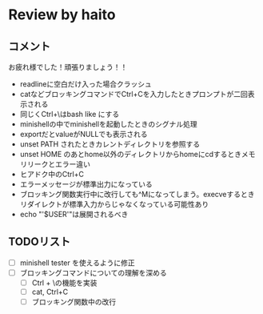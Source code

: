 # Review by haito

## コメント

お疲れ様でした！頑張りましょう！！

- readlineに空白だけ入った場合クラッシュ
- catなどブロッキングコマンドでCtrl+Cを入力したときプロンプトが二回表示される
- 同じくCtrl+\はbash like にする
- minishellの中でminishellを起動したときのシグナル処理
- exportだとvalueがNULLでも表示される
- unset PATH されたときカレントディレクトリを参照する
- unset HOME のあとhome以外のディレクトリからhomeにcdするときメモリリークとエラー違い
- ヒアドク中のCtrl+C
- エラーメッセージが標準出力になっている
- ブロッキング関数実行中に改行しても^Mになってしまう。execveするときリダイレクトが標準入力からじゃなくなっている可能性あり
- echo "'$USER'"は展開されるべき

## TODOリスト

- [ ] minishell tester を使えるように修正
- [ ] ブロッキングコマンドについての理解を深める
  - [ ] Ctrl + \の機能を実装
  - [ ] cat, Ctrl+C
  - [ ] ブロッキング関数中の改行
